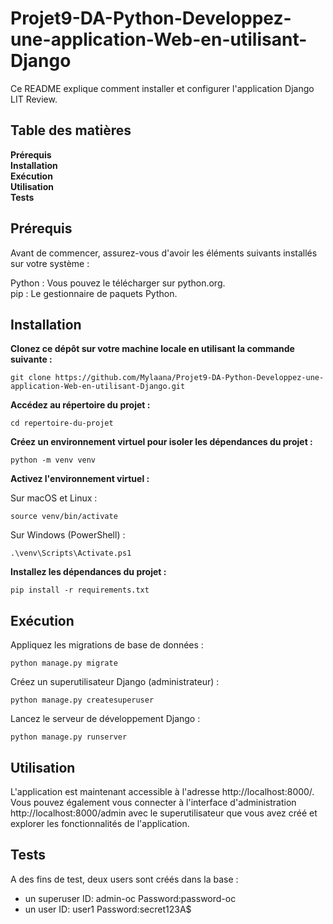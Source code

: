 # Projet9-DA-Python-Developpez-une-application-Web-en-utilisant-Django

Ce README explique comment installer et configurer l'application Django LIT Review.

## Table des matières
**Prérequis**  
**Installation**  
**Exécution**  
**Utilisation**  
**Tests**  

## Prérequis
Avant de commencer, assurez-vous d'avoir les éléments suivants installés sur votre système :

Python : Vous pouvez le télécharger sur python.org.  
pip : Le gestionnaire de paquets Python.

## Installation
**Clonez ce dépôt sur votre machine locale en utilisant la commande suivante :**
```
git clone https://github.com/Mylaana/Projet9-DA-Python-Developpez-une-application-Web-en-utilisant-Django.git
```
**Accédez au répertoire du projet :**
```
cd repertoire-du-projet
```

**Créez un environnement virtuel pour isoler les dépendances du projet :**
```
python -m venv venv
```

**Activez l'environnement virtuel :**

Sur macOS et Linux :
```
source venv/bin/activate
```
  
Sur Windows (PowerShell) :
```
.\venv\Scripts\Activate.ps1
```
  
**Installez les dépendances du projet :**
```
pip install -r requirements.txt
```

## Exécution
Appliquez les migrations de base de données :
```
python manage.py migrate
```
Créez un superutilisateur Django (administrateur) :
```
python manage.py createsuperuser
```
Lancez le serveur de développement Django :
```
python manage.py runserver
```

## Utilisation
L'application est maintenant accessible à l'adresse http://localhost:8000/.  
Vous pouvez également vous connecter à l'interface d'administration http://localhost:8000/admin avec le superutilisateur que vous avez créé et explorer les fonctionnalités de l'application.

## Tests
A des fins de test, deux users sont créés dans la base :
- un superuser ID: admin-oc Password:password-oc
- un user ID: user1 Password:secret123A$
